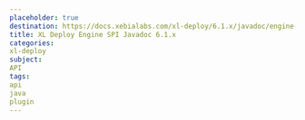 ```yaml
---
placeholder: true
destination: https://docs.xebialabs.com/xl-deploy/6.1.x/javadoc/engine-spi/index.html
title: XL Deploy Engine SPI Javadoc 6.1.x
categories:
xl-deploy
subject:
API
tags:
api
java
plugin
---
```

